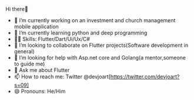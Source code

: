  Hi there🙂

- 🔭 I’m currently working on an investment and church management mobile application
- 🌱 I’m currently learning python and deep programming 
- 🏋🏼 Skills: Flutter/Dart/Ui/Ux/C# 
- 👯 I’m looking to collaborate on Flutter projects(Software development in general)
- 🤔 I’m looking for help with Asp.net core and Golang(a mentor,someone to guide me)
- 💬 Ask me about Flutter
- 📫 How to reach me: Twitter @devjoart[https://twitter.com/devjoart?s=09]
- 😄 Pronouns: He/Him

